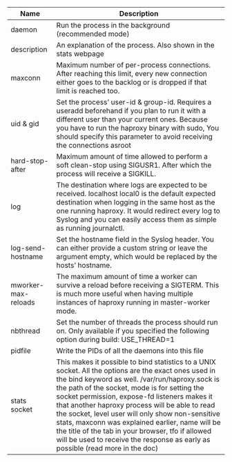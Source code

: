 

| Name  | Description |
| ------------- | ------------- |
| daemon  | Run the process in the background (recommended mode)  |
| description  | An explanation of the process. Also shown in the stats webpage  |
| maxconn  | Maximum number of per-process connections. After reaching this limit, every new connection either goes to the backlog or is dropped if that limit is reached too.  |
| uid & gid  | Set the process’ user-id & group-id. Requires a useradd beforehand if you plan to run it with a different user than your current ones. Because you have to run the haproxy binary with sudo, You should specify this parameter to avoid receiving the connections asroot  |
| hard-stop-after  | Maximum amount of time allowed to perform a soft clean-stop using SIGUSR1. After which the process will receive a SIGKILL.  |
| log <address> <facility>  | The destination where logs are expected to be received. localhost local0 is the default expected destination when logging in the same host as the one running haproxy. It would redirect every log to Syslog and you can easily access them as simple as running journalctl.  |
| log-send-hostname  | Set the hostname field in the Syslog header. You can either provide a custom string or leave the argument empty, which would be replaced by the hosts’ hostname.  |
| mworker-max-reloads | The maximum amount of time a worker can survive a reload before receiving a SIGTERM. This is much more useful when having multiple instances of haproxy running in master-worker mode.  |
|  nbthread |  Set the number of threads the process should run on. Only available if you specified the following option during build: USE_THREAD=1  |
| pidfile | Write the PIDs of all the daemons into this file |
| stats socket  | This makes it possible to bind statistics to a UNIX socket. All the options are the exact ones used in the bind keyword as well. /var/run/haproxy.sock is the path of the socket, mode is for setting the socket permission, expose-fd listeners makes it that another haproxy process will be able to read the socket, level user will only show non-sensitive stats, maxconn was explained earlier, name will be the title of the tab in your browser, tfo if allowed will be used to receive the response as early as possible (read more in the doc)  |
